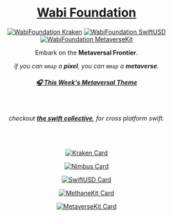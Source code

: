 <!-- markdownlint-configure-file {
  "MD013": {
    "code_blocks": false,
    "tables": false
  },
  "MD033": false,
  "MD041": false
} -->


<div align="center">

# [Wabi Foundation][wabi-foundation]


[![WabiFoundation Kraken][kraken-version-badge]][kraken-swiftpm]
[![WabiFoundation SwiftUSD][swiftusd-version-badge]][swiftusd-swiftpm]
[![WabiFoundation MetaverseKit][metaversekit-version-badge]][metaversekit-swiftpm]

Embark on the **Metaversal Frontier**.

<em>if you can `mmap` a **pixel**, you can `mmap` a **metaverse**.</em>
<br/>

##### [🎧 This Week's Metaversal Theme][weekly-metaverse-themesong]

<br/>

###### checkout [**the swift collective**][the-swift-collective-org], for cross platform swift.

<br/>

[![Kraken Card](https://github-readme-stats.vercel.app/api/pin/?username=wabiverse&repo=Kraken&show_icons=true&theme=shades-of-purple)](https://github.com/wabiverse/Kraken)

[![Nimbus Card](https://github-readme-stats.vercel.app/api/pin/?username=wabiverse&repo=Nimbus&show_icons=true&theme=tokyonight)](https://github.com/wabiverse/Nimbus)

[![SwiftUSD Card](https://github-readme-stats.vercel.app/api/pin/?username=wabiverse&repo=SwiftUSD&show_icons=true&theme=cobalt)](https://github.com/wabiverse/SwiftUSD)

[![MethaneKit Card](https://github-readme-stats.vercel.app/api/pin/?username=wabiverse&repo=MethaneKit&show_icons=true&theme=synthwave)](https://github.com/wabiverse/MethaneKit)

[![MetaverseKit Card](https://github-readme-stats.vercel.app/api/pin/?username=wabiverse&repo=MetaverseKit&show_icons=true&theme=radical)](https://github.com/wabiverse/MetaverseKit)

<br/>
<br/>

<!-- ![WabiFoundation (version)]() -->

[weekly-metaverse-themesong]: https://youtu.be/oNQCKYUzSCc?si=w_EQNrmSawyBVa9O
[the-swift-collective-org]: https://github.com/the-swift-collective

[wabi-foundation]: https://wabi.foundation
[wabi-foundation-logo]: https://wabi.foundation/bb9f48ae83c2718cc0f5.svg

[kraken-swiftpm]: https://swiftpackageindex.com/wabiverse/Kraken
[swiftusd-swiftpm]: https://swiftpackageindex.com/wabiverse/SwiftUSD
[metaversekit-swiftpm]: https://swiftpackageindex.com/wabiverse/MetaverseKit

[kraken-version-badge]: https://img.shields.io/badge/Kraken-v1.1.0-8A2BE2
[swiftusd-version-badge]: https://img.shields.io/badge/SwiftUSD-v24.8.7-3A82EF
[metaversekit-version-badge]: https://img.shields.io/badge/MetaverseKit-v1.8.5-EA538D
